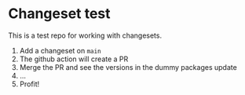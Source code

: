 # Changeset test

This is a test repo for working with changesets.

1. Add a changeset on `main`
2. The github action will create a PR
3. Merge the PR and see the versions in the dummy packages update
4. ...
5. Profit!
